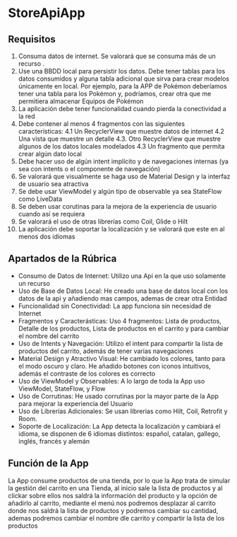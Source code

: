 # StoreApiApp

## Requisitos
1. Consuma datos de internet. Se valorará que se consuma más de un recurso .
2. Use una BBDD local para persistir los datos. Debe tener tablas para los datos consumidos y alguna tabla adicional que sirva para crear modelos únicamente en local. Por ejemplo, para la APP de Pokémon deberíamos tener una tabla para los Pokémon y, podríamos, crear otra que me permitiera almacenar Equipos de Pokémon
3. La aplicación debe tener funcionalidad cuando pierda la conectividad a la red
4. Debe contener al menos 4 fragmentos con las siguientes características:
   4.1 Un RecyclerView que muestre datos de internet
   4.2 Una vista que muestre un detalle
   4.3. Otro RecyclerView que muestre algunos de los datos locales modelados
   4.3 Un fragmento que permita crear algún dato local
5. Debe hacer uso de algún intent implícito y de navegaciones internas (ya sea con intents o el componente de navegación)
6. Se valorará que visualmente se haga uso de Material Design y la interfaz de usuario sea atractiva
7. Se debe usar ViewModel y algún tipo de observable ya sea StateFlow como LiveData
8. Se deben usar corutinas para la mejora de la experiencia de usuario cuando así se requiera
9. Se valorará el uso de otras librerías como Coil, Glide o Hilt
10. La aplicación debe soportar la localización y se valorará que este en al menos dos idiomas

## Apartados de la Rúbrica
- Consumo de Datos de Internet: Utilizo una Api en la que uso solamente un recurso
- Uso de Base de Datos Local: He creado una base de datos local con los datos de la api y añadiendo mas campos, ademas de crear otra Entidad
- Funcionalidad sin Conectividad: La app funciona sin necesidad de Internet
- Fragmentos y Caracterásticas: Uso 4 fragmentos: Lista de productos, Detalle de los productos, Lista de productos en el carrito y para cambiar el nombre del carrito
- Uso de Intents y Navegación: Utilizo el intent para compartir la lista de productos del carrito, además de tener varias navegaciones
- Material Design y Atractivo Visual: He cambiado los colores, tanto para el modo oscuro y claro. He añadido botones con iconos intuitivos, además el contraste de los colores es correcto
- Uso de ViewModel y Observables: A lo largo de toda la App uso ViewModel, StateFlow, y Flow
- Uso de Corrutinas: He usado corrutinas por la mayor parte de la App para mejorar la experiencia del Usuario
- Uso de Librerías Adicionales: Se usan librerias como Hilt, Coil, Retrofit y Room.
- Soporte de Localización: La App detecta la localización y cambiará el idioma, se disponen de 6 idiomas distintos: español, catalan, gallego, inglés, francés y alemán


## Función de la App
La App consume productos de una tienda, por lo que la App trata de simular la gestión del carrito en una Tienda, al inicio sale la lista de productos y al clickar sobre ellos nos saldrá la información del producto y la opción de añadirlo al carrito, mediante el menú nos podremos desplazar al carrito donde nos saldrá la lista de productos y podremos cambiar su cantidad, ademas podremos cambiar el nombre dle carrito y compartir la lista de los productos
